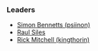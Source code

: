 ### Leaders
* [Simon Bennetts (psiinon)](mailto:psiinon@gmail.com)
* [Raul Siles](mailto:raul@raulsiles.com)
* [Rick Mitchell (kingthorin)](mailto:kingthorin+vwad@gmail.com)

